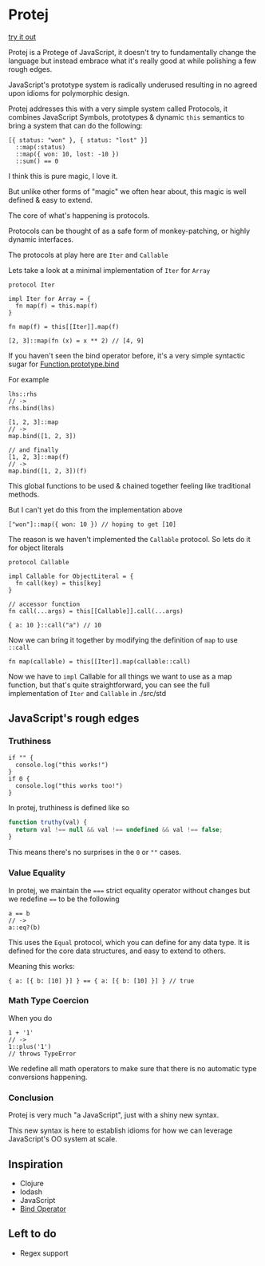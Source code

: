 # Protej

[try it out](https://mellifluous-cheesecake-459893.netlify.app/)

Protej is a Protege of JavaScript, it doesn't try to fundamentally change the language but instead embrace what it's really good at while polishing a few rough edges.

JavaScript's prototype system is radically underused resulting in no agreed upon idioms for polymorphic design.

Protej addresses this with a very simple system called Protocols, it combines JavaScript Symbols, prototypes & dynamic `this` semantics to bring a system that can do the following:

```
[{ status: "won" }, { status: "lost" }]
  ::map(:status)
  ::map({ won: 10, lost: -10 })
  ::sum() == 0
```

I think this is pure magic, I love it.

But unlike other forms of "magic" we often hear about, this magic is well defined & easy to extend.

The core of what's happening is protocols.

Protocols can be thought of as a safe form of monkey-patching, or highly dynamic interfaces.

The protocols at play here are `Iter` and `Callable`

Lets take a look at a minimal implementation of `Iter` for `Array`

```
protocol Iter

impl Iter for Array = {
  fn map(f) = this.map(f)
}

fn map(f) = this[[Iter]].map(f)

[2, 3]::map(fn (x) = x ** 2) // [4, 9]
```

If you haven't seen the bind operator before, it's a very simple syntactic sugar for [Function.prototype.bind](https://developer.mozilla.org/en-US/docs/Web/JavaScript/Reference/Global_objects/Function/bind)

For example

```
lhs::rhs
// ->
rhs.bind(lhs)

[1, 2, 3]::map
// ->
map.bind([1, 2, 3])

// and finally
[1, 2, 3]::map(f)
// ->
map.bind([1, 2, 3])(f)
```

This global functions to be used & chained together feeling like traditional methods.

But I can't yet do this from the implementation above

```
["won"]::map({ won: 10 }) // hoping to get [10]
```

The reason is we haven't implemented the `Callable` protocol. So lets do it for object literals

```
protocol Callable

impl Callable for ObjectLiteral = {
  fn call(key) = this[key]
}

// accessor function
fn call(...args) = this[[Callable]].call(...args)

{ a: 10 }::call("a") // 10
```

Now we can bring it together by modifying the definition of `map` to use `::call`

```
fn map(callable) = this[[Iter]].map(callable::call)
```

Now we have to `impl` Callable for all things we want to use as a map function, but that's quite straightforward, you can see the full implementation of `Iter` and `Callable` in ./src/std

## JavaScript's rough edges

### Truthiness

```
if "" {
  console.log("this works!")
}
if 0 {
  console.log("this works too!")
}
```

In protej, truthiness is defined like so

```js
function truthy(val) {
  return val !== null && val !== undefined && val !== false;
}
```

This means there's no surprises in the `0` or `""` cases.

### Value Equality

In protej, we maintain the `===` strict equality operator without changes but we redefine `==` to be the following

```
a == b
// ->
a::eq?(b)
```

This uses the `Equal` protocol, which you can define for any data type. It is defined for the core data structures, and easy to extend to others.

Meaning this works:

```
{ a: [{ b: [10] }] } == { a: [{ b: [10] }] } // true
```

### Math Type Coercion

When you do

```
1 + '1'
// ->
1::plus('1')
// throws TypeError
```

We redefine all math operators to make sure that there is no automatic type conversions happening.

### Conclusion

Protej is very much "a JavaScript", just with a shiny new syntax.

This new syntax is here to establish idioms for how we can leverage JavaScript's OO system at scale.

## Inspiration

- Clojure
- lodash
- JavaScript
- [Bind Operator](https://github.com/tc39/proposal-bind-operator)

## Left to do

- Regex support
